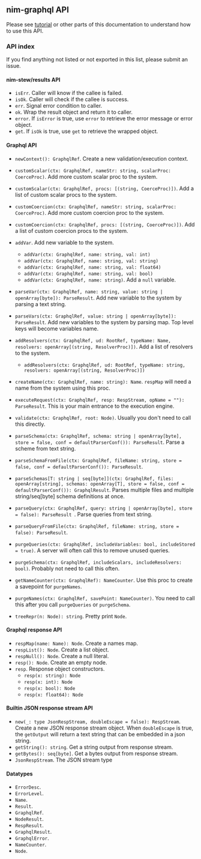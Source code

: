 ## nim-graphql API

Please see [tutorial](tutorial.md) or other parts of this documentation to understand how to use this API.

### API index

If you find anything not listed or not exported in this list, please submit an issue.

#### nim-stew/results API
  - `isErr`. Caller will know if the callee is failed.
  - `isOk`. Caller will check if the callee is success.
  - `err`. Signal error condition to caller.
  - `ok`. Wrap the result object and return it to caller.
  - `error`. If `isError` is true, use `error` to retrieve the error message or error object.
  - `get`. If `isOk` is true, use `get` to retrieve the wrapped object.

#### Graphql API
  - `newContext(): GraphqlRef`. Create a new validation/execution context.
  - `customScalar(ctx: GraphqlRef, nameStr: string, scalarProc: CoerceProc)`. Add more custom scalar proc to the system.
  - `customScalar(ctx: GraphqlRef, procs: [(string, CoerceProc)])`. Add a list of custom scalar procs to the system.
  - `customCoercion(ctx: GraphqlRef, nameStr: string, scalarProc: CoerceProc)`. Add more custom coercion proc to the system.
  - `customCoercion(ctx: GraphqlRef, procs: [(string, CoerceProc)])`. Add a list of custom coercion procs to the system.
  - `addVar`. Add new variable to the system.
    - `addVar(ctx: GraphqlRef, name: string, val: int)`
    - `addVar(ctx: GraphqlRef, name: string, val: string)`
    - `addVar(ctx: GraphqlRef, name: string, val: float64)`
    - `addVar(ctx: GraphqlRef, name: string, val: bool)`
    - `addVar(ctx: GraphqlRef, name: string)`. Add a `null` variable.

  - `parseVar(ctx: GraphqlRef, name: string, value: string | openArray[byte]): ParseResult`. Add new variable to the system by parsing a text string.
  - `parseVars(ctx: GraphqlRef, value: string | openArray[byte]): ParseResult`.
     Add new variables to the system by parsing map. Top level keys will become variables name.
  - `addResolvers(ctx: GraphqlRef, ud: RootRef, typeName: Name, resolvers: openArray[(string, ResolverProc)])`. Add a list of resolvers to the system.
    - `addResolvers(ctx: GraphqlRef, ud: RootRef, typeName: string, resolvers: openArray[(string, ResolverProc)])`
  - `createName(ctx: GraphqlRef, name: string): Name`. `respMap` will need a name from the system using this proc.
  - `executeRequest(ctx: GraphqlRef, resp: RespStream, opName = ""): ParseResult`. This is your main entrance to the execution engine.
  - `validate(ctx: GraphqlRef, root: Node)`. Usually you don't need to call this directly.
  - `parseSchema(ctx: GraphqlRef, schema: string | openArray[byte], store = false, conf = defaultParserConf()): ParseResult`. Parse a scheme from text string.
  - `parseSchemaFromFile(ctx: GraphqlRef, fileName: string, store = false, conf = defaultParserConf()): ParseResult`.
  - `parseSchemas[T: string | seq[byte]](ctx: GraphqlRef, files: openArray[string], schemas: openArray[T], store = false, conf = defaultParserConf()): GraphqlResult`.
    Parses multiple files and multiple string/seq[byte] schema definitions at once.
  - `parseQuery(ctx: GraphqlRef, query: string | openArray[byte], store = false): ParseResult `. Parse queries from text string.
  - `parseQueryFromFile(ctx: GraphqlRef, fileName: string, store = false): ParseResult`.
  - `purgeQueries(ctx: GraphqlRef, includeVariables: bool, includeStored = true)`. A server will often call this to remove unused queries.
  - `purgeSchema(ctx: GraphqlRef, includeScalars, includeResolvers: bool)`. Probably not need to call this often.
  - `getNameCounter(ctx: GraphqlRef): NameCounter`. Use this proc to create a savepoint for `purgeNames`.
  - `purgeNames(ctx: GraphqlRef, savePoint: NameCounter)`. You need to call this after you call `purgeQueries` or `purgeSchema`.
  - `treeRepr(n: Node): string`. Pretty print `Node`.

#### Graphql response API
  - `respMap(name: Name): Node`. Create a names map.
  - `respList(): Node`. Create a list object.
  - `respNull(): Node`. Create a null literal.
  - `resp(): Node`. Create an empty node.
  - `resp`. Response object constructors.
    - `resp(x: string): Node`
    - `resp(x: int): Node`
    - `resp(x: bool): Node`
    - `resp(x: float64): Node`

#### Builtin JSON response stream API
  - `new(_: type JsonRespStream, doubleEscape = false): RespStream`. Create a new JSON response stream object.
    When `doubleEscape` is true, the `getOutput` will return a text string that can be embedded in a json string.
  - `getString(): string`. Get a string output from response stream.
  - `getBytes(): seq[byte]`. Get a bytes output from response stream.
  - `JsonRespStream`. The JSON stream type

#### Datatypes
  - `ErrorDesc`.
  - `ErrorLevel`.
  - `Name`.
  - `Result`.
  - `GraphqlRef`.
  - `NodeResult`.
  - `RespResult`.
  - `GraphqlResult`.
  - `GraphqlError`.
  - `NameCounter`.
  - `Node`.
